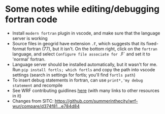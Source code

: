 # Some notes while editing/debugging fortran code

* Install `modern fortran` plugin in vscode, and make sure that the language server is working
* Source files in geogrid have extension `.F`, which suggests that its fixed-format fortran (77), but it isn't. On the bottom right, click on the `fortran` language, and select `Configure file associate for `.F` and set it to 'normal' fortran.
* Language server should be installed automatically, but it wasn't for me. Run `pip install fortls; which fortls` and copy the path into vscode settings (search in settings for fortls; you'll find `fortls path`)
* To insert debug statements in fortran, can use `print*,'my debug statement` and recompile
* See WRF contributing guidlines [here](https://www2.mmm.ucar.edu/wrf/users/code_contribution/contrib_info.php) (with many links to other resources in it)
* Changes from SITC: https://github.com/summerinthecity/wrf-wur/compare/d374f81...e784d84
